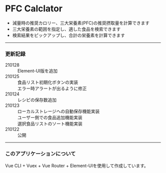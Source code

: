 # PFC Calclator
* 減量時の推奨カロリー、三大栄養素(PFC)の推奨摂取量を計算できます
* 三大栄養素の範囲を指定し、適した食品を検索できます
* 検索結果をピックアップし、合計の栄養素を計算できます

----

### 更新記録
<dl>
<dt>210128
<dd>Element-UI版を追加
<dt>210125
<dd>食品リスト初期化ボタンの実装
<dd>エラー時アラートが出るように修正
<dt>210124
<dd>レシピの保存数追加
<dt>210123
<dd>ローカルストレージへの自動保存機能実装
<dd>ユーザー側での食品追加機能実装
<dd>選択食品リストのソート機能実装
<dt>210122<dt>
<dd>公開<dd>
</dl>


----
### このアプリケーションについて
Vue CLI + Vuex + Vue Router + Element-UIを使用して作成しています。

